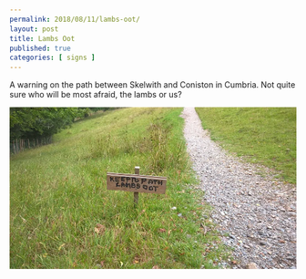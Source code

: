 ```yaml
---
permalink: 2018/08/11/lambs-oot/
layout: post
title: Lambs Oot
published: true
categories: [ signs ]
---
```


A warning on the path between Skelwith and Coniston in Cumbria. Not quite sure who will be 
most afraid, the lambs or us?

![lambs oot](/img/posts/lambs-oot/lambs-oot.webp)

